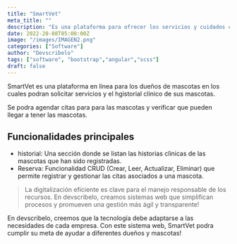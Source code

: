 ```yaml
---
title: "SmartVet"
meta_title: ""
description: "Es una plataforma para ofrecer los servicios y cuidados clinicos para las mascotas."
date: 2022-20-08T05:00:00Z
image: "/images/IMAGEN2.png"
categories: ["Software"]
author: "Devscribelo"
tags: ["software", "bootstrap","angular","scss"]
draft: false
---
```


SmartVet es una plataforma en línea para los dueños de mascotas en los cuales podran solicitar servicios y el hgistorial clinico de sus mascotas.

Se podra agendar citas para para las mascotas y verificar que pueden llegar a tener las mascotas.

## Funcionalidades principales

- historial: Una sección donde se listan las historias clìnicas de las mascotas que han sido registradas.
- Reserva: Funcionalidad CRUD (Crear, Leer, Actualizar, Eliminar) que permite registrar y gestionar las citas asociados a una mascota.

> La digitalización eficiente es clave para el manejo responsable de los recursos. En devscribelo, creamos sistemas web que simplifican procesos y promueven una gestión más ágil y transparente!

En devscribelo, creemos que la tecnología debe adaptarse a las necesidades de cada empresa. Con este sistema web, SmartVet podra cumplir su meta de ayudar a diferentes dueños y mascotas!